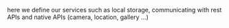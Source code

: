 here we define our services such as local storage, communicating with rest APIs and native APIs (camera, location, gallery ...)